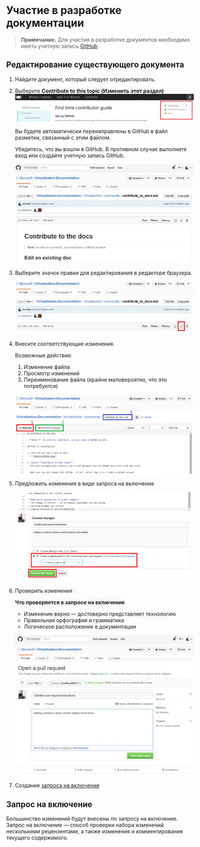 # Участие в разработке документации

> **Примечание.** Для участия в разработке документов необходимо иметь учетную запись [GitHub](https://www.github.com).

## Редактирование существующего документа

1. Найдите документ, который следует отредактировать.

2. Выберите **Contribute to this topic (Изменить этот раздел)**  
    ![](media/editDoc.png)

    Вы будете автоматически перенаправлены в GitHub в файл разметки, связанный с этим файлом.

    Убедитесь, что вы вошли в GitHub. В противном случае выполните вход или создайте учетную запись GitHub.

    ![](media/GitHubView.png)

3. Выберите значок правки для редактирования в редакторе браузера.

    ![](media/GitHubEdit.png)

4. Внесите соответствующие изменения.

    Возможные действия:
    1. Изменение файла
    2. Просмотр изменений
    3. Переименование файла (крайне маловероятно, что это потребуется)

    ![](media/GitHubEditor.png)

5. Предложить изменения в виде запроса на включение

    ![](media/GitHubProposeChange.png)

6. Проверить изменения

    **Что проверяется в запросе на включение**
    * Изменение верно — достоверно представляет технологию
    * Правильная орфография и грамматика
    * Логическое расположение в документации

    ![](media/GitHubCreatePR.png)

7. Создание [запроса на включение](contribute_to_docs.md#pull-requests)

## Запрос на включение

Большинство изменений будут внесены по запросу на включение. Запрос на включение — способ проверки набора изменений несколькими рецензентами, а также изменения и комментирования текущего содержимого.






